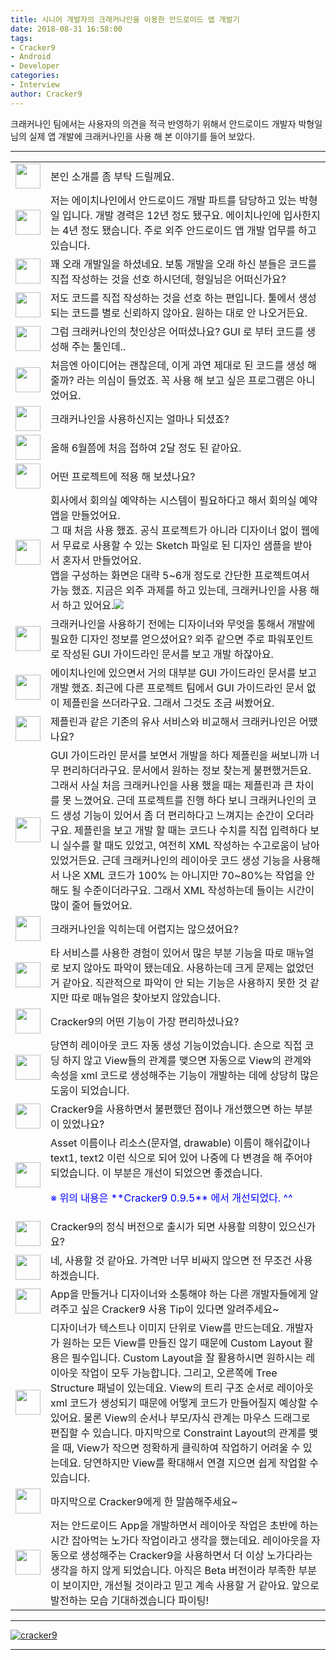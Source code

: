 ```yaml
---
title: 시니어 개발자의 크래커나인을 이용한 안드로이드 앱 개발기
date: 2018-08-31 16:58:00
tags: 
- Cracker9
- Android
- Developer
categories:
- Interview
author: Cracker9
---
```

크래커나인 팀에서는 사용자의 의견을 적극 반영하기 위해서 안드로이드 개발자 박형일님의 실제 앱 개발에 크래커나인을 사용 해 본 이야기를 들어 보았다.

***

<table class="interview-table"><tr><td><img src="/img/User_interview_hyoungil_Park/cracker9.png" width=40 height=40></td><td>  본인 소개를 좀 부탁 드릴께요.</td></tr><tr><td><img src="/img/User_interview_hyoungil_Park/Ans.png" width=40 height=40> </td><td>저는 에이치나인에서 안드로이드 개발 파트를 담당하고 있는 박형일 입니다. 개발 경력은 12년 정도 됐구요. 
에이치나인에 입사한지는 4년 정도 됐습니다. 주로 외주 안드로이드 앱 개발 업무를 하고 있습니다.</td></tr><tr><td><img src="/img/User_interview_hyoungil_Park/cracker9.png" width=40 height=40> </td><td>꽤 오래 개발일을 하셨네요. 보통 개발을 오래 하신 분들은 코드를 직접 작성하는 것을 선호 하시던데, 형일님은 어떠신가요?</td></tr><tr><td><img src="/img/User_interview_hyoungil_Park/Ans.png" width=40 height=40></td><td>저도 코드를 직접 작성하는 것을 선호 하는 편입니다. 툴에서 생성되는 코드를 별로 신뢰하지 않아요. 원하는 대로 안 나오거든요.</td></tr><tr><td><img src="/img/User_interview_hyoungil_Park/cracker9.png" width=40 height=40> </td><td>그럼 크래커나인의 첫인상은 어떠셨나요? GUI 로 부터 코드를 생성해 주는 툴인데..</td></tr><tr><td><img src="/img/User_interview_hyoungil_Park/Ans.png"  width=40 height=40></td><td> 처음엔 아이디어는 괜찮은데, 이게 과연 제대로 된 코드를 생성 해 줄까? 라는 의심이 들었죠. 꼭 사용 해 보고 싶은 프로그램은 아니었어요.</td></tr><tr><td><img src="/img/User_interview_hyoungil_Park/cracker9.png" width=40 height=40> </td><td> 크래커나인을 사용하신지는 얼마나 되셨죠?</td></tr><tr><td><img src="/img/User_interview_hyoungil_Park/Ans.png"  width=40 height=40></td><td> 올해 6월쯤에 처음 접하여 2달 정도 된 같아요.</td></tr><tr><td><img src="/img/User_interview_hyoungil_Park/cracker9.png" width=40 height=40> </td><td> 어떤 프로젝트에 적용 해 보셨나요?</td></tr><tr><td><img src="/img/User_interview_hyoungil_Park/Ans.png"  width=40 height=40></td><td> 회사에서 회의실 예약하는 시스템이 필요하다고 해서 회의실 예약 앱을 만들었어요. <br> 그 때 처음 사용 했죠. 공식 프로젝트가 아니라 디자이너 없이 웹에서 무료로 사용할 수 있는 Sketch 파일로 된 디자인 샘플을 받아서 혼자서 만들었어요. <br>앱을 구성하는 화면은 대략 5~6개 정도로 간단한 프로젝트여서 가능 했죠. 지금은 외주 과제를 하고 있는데, 크래커나인을 사용 해서 하고 있어요.<img src="/img/User_interview_hyoungil_Park/screen_img.png"></td></tr><tr><td><img src="/img/User_interview_hyoungil_Park/cracker9.png" width=40 height=40> </td><td> 크래커나인을 사용하기 전에는 디자이너와 무엇을 통해서 개발에 필요한 디자인 정보를 얻으셨어요? 외주 같으면 주로 파워포인트로 작성된 GUI 가이드라인 문서를 보고 개발 하잖아요.</td></tr><tr><td><img src="/img/User_interview_hyoungil_Park/Ans.png"  width=40 height=40></td><td> 에이치나인에 있으면서 거의 대부분 GUI 가이드라인 문서를 보고 개발 했죠. 최근에 다른 프로젝트 팀에서 GUI 가이드라인 문서 없이 제플린을 쓰더라구요. 그래서 그것도 조금 써봤어요.</td></tr><tr><td><img src="/img/User_interview_hyoungil_Park/cracker9.png" width=40 height=40> </td><td> 제플린과 같은 기존의 유사 서비스와 비교해서 크래커나인은 어땠나요?</td></tr><tr><td><img src="/img/User_interview_hyoungil_Park/Ans.png"  width=40 height=40></td><td> GUI 가이드라인 문서를 보면서 개발을 하다 제플린을 써보니까 너무 편리하더라구요. 문서에서 원하는 정보 찾는게 불편했거든요.
그래서 사실 처음 크래커나인을 사용 했을 때는 제플린과 큰 차이를 못 느꼈어요. 근데 프로젝트를 진행 하다 보니 크래커나인의 코드 생성 기능이 있어서 좀 더 편리하다고 느껴지는 순간이 오더라구요.
제플린을 보고 개발 할 때는 코드나 수치를 직접 입력하다 보니 실수를 할 때도 있었고, 여전히 XML 작성하는 수고로움이 남아 있었거든요.
근데 크래커나인의 레이아웃 코드 생성 기능을 사용해서 나온 XML 코드가 100% 는 아니지만 70~80%는 작업을 안해도 될 수준이더라구요. 그래서 XML 작성하는데 들이는 시간이 많이 줄어 들었어요.</td></tr><tr><td><img src="/img/User_interview_hyoungil_Park/cracker9.png" width=40 height=40></td><td> 크래커나인을 익히는데 어렵지는 않으셨어요?</td></tr><tr><td><img src="/img/User_interview_hyoungil_Park/Ans.png"  width=40 height=40></td><td> 타 서비스를 사용한 경험이 있어서 많은 부분 기능을 따로 매뉴얼로 보지 않아도 파악이 됐는데요.
사용하는데 크게 문제는 없었던 거 같아요. 직관적으로 파악이 안 되는 기능은 사용하지 못한 것 같지만 따로 매뉴얼은 찾아보지 않았습니다.</td></tr><tr><td><img src="/img/User_interview_hyoungil_Park/cracker9.png" width=40 height=40> </td><td> Cracker9의 어떤 기능이 가장 편리하셨나요?</td></tr><tr><td><img src="/img/User_interview_hyoungil_Park/Ans.png"  width=40 height=40></td><td> 당연히 레이아웃 코드 자동 생성 기능이었습니다. 
손으로 직접 코딩 하지 않고 View들의 관계를 맺으면 자동으로 View의 관계와 속성을 xml 코드로 생성해주는 기능이 개발하는 데에 상당히 많은 도움이 되었습니다.</td></tr><tr><td><img src="/img/User_interview_hyoungil_Park/cracker9.png" width=40 height=40> </td><td> Cracker9을 사용하면서 불편했던 점이나 개선했으면 하는 부분이 있었나요?</td></tr><tr><td><img src="/img/User_interview_hyoungil_Park/Ans.png"  width=40 height=40></td><td> Asset 이름이나 리소스(문자열, drawable) 이름이 해쉬값이나 text1, text2 이런 식으로 되어 있어 나중에 다 변경을 해 주어야 되었습니다. 이 부분은 개선이 되었으면 좋겠습니다.
<p><span style="color:blue">※ 위의 내용은 **Cracker9 0.9.5** 에서 개선되었다. ^^</span></p></td></tr><tr><td><img src="/img/User_interview_hyoungil_Park/cracker9.png" width=40 height=40> </td><td> Cracker9의 정식 버전으로 출시가 되면 사용할 의향이 있으신가요?</td></tr><tr><td><img src="/img/User_interview_hyoungil_Park/Ans.png"  width=40 height=40></td><td> 네, 사용할 것 같아요. 가격만 너무 비싸지 않으면 전 무조건 사용하겠습니다.</td></tr><tr><td><img src="/img/User_interview_hyoungil_Park/cracker9.png" width=40 height=40> </td><td> App을 만들거나 디자이너와 소통해야 하는 다른 개발자들에게 알려주고 싶은 Cracker9 사용 Tip이 있다면 알려주세요~</td></tr><tr><td><img src="/img/User_interview_hyoungil_Park/Ans.png"  width=40 height=40></td><td> 디자이너가 텍스트나 이미지 단위로 View를 만드는데요. 개발자가 원하는 모든 View를 만들진 않기 때문에 Custom Layout 활용은 필수입니다. 
Custom Layout을 잘 활용하시면 원하시는 레이아웃 작업이 모두 가능합니다. 그리고, 오른쪽에 Tree Structure 패널이 있는데요. 
View의 트리 구조 순서로 레이아웃 xml 코드가 생성되기 때문에 어떻게 코드가 만들어질지 예상할 수 있어요. 물론 View의 순서나 부모/자식 관계는 마우스 드래그로 편집할 수 있습니다.
마지막으로 Constraint Layout의 관계를 맺을 때, View가 작으면 정확하게 클릭하여 작업하기 어려울 수 있는데요. 당연하지만 View를 확대해서 연결 지으면 쉽게 작업할 수 있습니다.</td></tr><tr><td><img src="/img/User_interview_hyoungil_Park/cracker9.png" width=40 height=40> </td><td> 마지막으로 Cracker9에게 한 말씀해주세요~</td></tr><tr><td><img src="/img/User_interview_hyoungil_Park/Ans.png"  width=40 height=40></td><td> 저는 안드로이드 App을 개발하면서 레이아웃 작업은 초반에 하는 시간 잡아먹는 노가다 작업이라고 생각을 했는데요. 
레이아웃을 자동으로 생성해주는 Cracker9을 사용하면서 더 이상 노가다라는 생각을 하지 않게 되었습니다. 아직은 Beta 버전이라 부족한 부분이 보이지만, 개선될 것이라고 믿고 계속 사용할 거 같아요. 
앞으로 발전하는 모습 기대하겠습니다 파이팅!</td></tr></table>

_____
 <a href="http://www.cracker9.io?utm_medium=cpc&utm_source=blog_origin&utm_campaign=0.11.x&utm_content=User_Interview_hyoungil_Park" onclick="gtag('event', 'button click', {'event_category': 'Homepage','event_label': 'User Interview hyoungil Park'});">![cracker9](/img/Logo/Cracker9_Symbollogo.png?raw=true)</a>

_____
